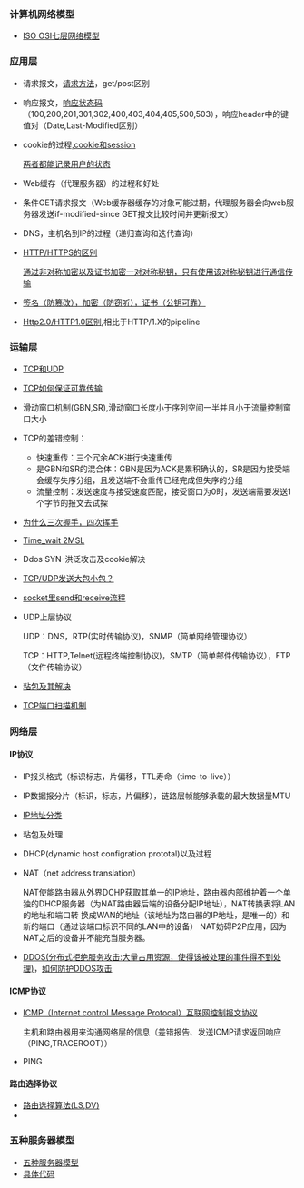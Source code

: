 ### 计算机网络模型
* [ISO OSI七层网络模型](https://blog.csdn.net/u011619283/article/details/52679504)
### 应用层
* 请求报文，[请求方法](https://www.cnblogs.com/foodoir/p/5911099.html)，get/post区别
* 响应报文，[响应状态码](http://www.runoob.com/http/http-status-codes.html)（100,200,201,301,302,400,403,404,405,500,503），响应header中的键值对（Date,Last-Modified区别）
* cookie的过程,[cookie和session](https://blog.csdn.net/liyifan687/article/details/80077928)

  [两者都能记录用户的状态](https://www.cnblogs.com/xxtalhr/p/9053906.html)
* Web缓存（代理服务器）的过程和好处
* 条件GET请求报文（Web缓存器缓存的对象可能过期，代理服务器会向web服务器发送if-modified-since GET报文比较时间并更新报文）
* DNS，主机名到IP的过程（递归查询和迭代查询）
* [HTTP/HTTPS的区别](https://www.cnblogs.com/wqhwe/p/5407468.html)

  [通过非对称加密以及证书加密一对对称秘钥，只有使用该对称秘钥进行通信传输](https://blog.csdn.net/a407479/article/details/80634789)
* [签名（防篡改），加密（防窃听），证书（公钥可靠）](https://www.cnblogs.com/Caersi/p/6720789.html)
* [Http2.0/HTTP1.0区别](https://www.cnblogs.com/frankyou/p/6145485.html),相比于HTTP/1.X的pipeline


### 运输层
* [TCP和UDP](https://blog.csdn.net/xiaobangkuaipao/article/details/76793702)
* [TCP如何保证可靠传输](https://blog.csdn.net/liuchenxia8/article/details/80428157)
* 滑动窗口机制(GBN,SR),滑动窗口长度小于序列空间一半并且小于流量控制窗口大小
* TCP的差错控制：
  * 快速重传：三个冗余ACK进行快速重传
  * 是GBN和SR的混合体：GBN是因为ACK是累积确认的，SR是因为接受端会缓存失序分组，且发送端不会重传已经完成但失序的分组
  * 流量控制：发送速度与接受速度匹配，接受窗口为0时，发送端需要发送1个字节的报文去试探
* [为什么三次握手，四次挥手](https://www.zhihu.com/question/24853633)
* [Time_wait 2MSL](https://elf8848.iteye.com/blog/1739571)
* Ddos SYN-洪泛攻击及cookie解决
* [TCP/UDP发送大包小包？](https://www.cnblogs.com/raichen/p/4858449.html)
* [socket里send和receive流程](https://blog.csdn.net/u010270148/article/details/53605339)
* UDP上层协议

  UDP：DNS，RTP(实时传输协议)，SNMP（简单网络管理协议）
  
  TCP：HTTP,Telnet(远程终端控制协议)，SMTP（简单邮件传输协议），FTP（文件传输协议）
* [粘包及其解决](https://blog.csdn.net/bjrxyz/article/details/73351248)
* [TCP端口扫描机制](https://blog.csdn.net/kowzb/article/details/77095044)
### 网络层
#### IP协议
* IP报头格式（标识标志，片偏移，TTL寿命（time-to-live））
* IP数据报分片（标识，标志，片偏移），链路层帧能够承载的最大数据量MTU
* [IP地址分类](https://www.cnblogs.com/qiaoconglovelife/p/5349486.html)
* 粘包及处理
* DHCP(dynamic host configration prototal)以及过程
* NAT（net address translation）

  NAT使能路由器从外界DCHP获取其单一的IP地址，路由器内部维护着一个单独的DHCP服务器（为NAT路由器后端的设备分配IP地址），NAT转换表将LAN的地址和端口转   换成WAN的地址（该地址为路由器的IP地址，是唯一的）和新的端口（通过该端口标识不同的LAN中的设备）
  NAT妨碍P2P应用，因为NAT之后的设备并不能充当服务器。
* [DDOS(分布式拒绝服务攻击:大量占用资源，使得该被处理的事件得不到处理)](https://baike.baidu.com/item/%E5%88%86%E5%B8%83%E5%BC%8F%E6%8B%92%E7%BB%9D%E6%9C%8D%E5%8A%A1%E6%94%BB%E5%87%BB/3802159?fromtitle=DDOS%E6%94%BB%E5%87%BB&fromid=177090&fr=aladdin)，[如何防护DDOS攻击](https://blog.csdn.net/nczb007/article/details/82380035)

#### ICMP协议
* [ICMP（Internet control Message Protocal）互联网控制报文协议](https://blog.csdn.net/baidu_37964071/article/details/80514340)

  主机和路由器用来沟通网络层的信息（差错报告、发送ICMP请求返回响应（PING,TRACEROOT））
* PING
#### 路由选择协议
* [路由选择算法(LS,DV)](https://blog.csdn.net/qq_22238021/article/details/80496138)
* 

### 五种服务器模型
* [五种服务器模型](https://blog.csdn.net/qq_29108585/article/details/78177278)
* [具体代码](https://github.com/PJdacainiao/Interview-Summary/blob/master/Summary/%E7%AE%97%E6%B3%95%E7%B4%A2%E5%BC%95.md#socket%E7%BC%96%E7%A8%8B)















